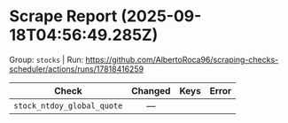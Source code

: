 # Scrape Report (2025-09-18T04:56:49.285Z)

Group: `stocks`  |  Run: https://github.com/AlbertoRoca96/scraping-checks-scheduler/actions/runs/17818416259

| Check | Changed | Keys | Error |
|---|:---:|:--|:--|
| `stock_ntdoy_global_quote` | — |  |  |
